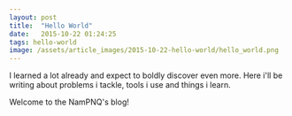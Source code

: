 ```yaml
---
layout: post
title:  "Hello World"
date:   2015-10-22 01:24:25
tags: hello-world
image: /assets/article_images/2015-10-22-hello-world/hello_world.png
---
```

I learned a lot already and expect to boldly discover even more. Here i'll be writing about problems i tackle, tools i use and things i learn.

Welcome to the NamPNQ's blog!